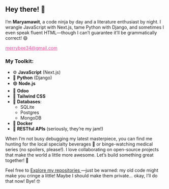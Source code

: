 ## Hey there! 👋
I’m **Maryamawit**, a code ninja by day and a literature enthusiast by night. I wrangle JavaScript with Next.js, tame Python with Django, and sometimes I even speak fluent HTML—though I can’t guarantee it’ll be grammatically correct! 😄

  <div class="text-center mb-6">
<a href="mailto:merrybee34@gmail.com" style="text-decoration: underline; text-decoration-thickness: 0.5px; color: #ec4899;">merrybee34@gmail.com</a>
  </div>

### My Toolkit:
- ⚙️ **JavaScript** (Next.js)  
- 🐍 **Python** (Django)  
- 🟢 **Node.js**  
- 🐍 **Odoo**  
- 🎨 **Tailwind CSS**  
- 💾 **Databases**:  
  - SQLite  
  - Postgres  
  - MongoDB  
- 🐳 **Docker**  
- 🔗 **RESTful APIs** (seriously, they’re my jam!)

When I’m not busy debugging my latest masterpiece, you can find me hunting for the local specialty beverages 🍹 or binge-watching medical series (no spoilers, please!). I love collaborating on open-source projects that make the world a little more awesome. Let’s build something great together! 🚀

Feel free to     <a href="#repositories" class="inline-block bg-pink-500 text-white px-6 py-2 rounded-lg text-lg hover:bg-pink-600 transition-transform transform hover:scale-105">
      Explore my repositories
    </a>—just be warned: my old code might make you cringe a little! Maybe I should make them private... okay, I’ll do that now! Bye! 🤓

<!--
**Mariamawitseifu/mariamawitseifu** is a ✨ _special_ ✨ repository because its `README.md` (this file) appears on your GitHub profile.

Here are some ideas to get you started:

- 🔭 I’m currently working on ...
- 🌱 I’m currently learning ...
- 👯 I’m looking to collaborate on ...
- 🤔 I’m looking for help with ...
- 💬 Ask me about ...
- 📫 How to reach me: ...
- 😄 Pronouns: ...
- ⚡ Fun fact: ...
-->
